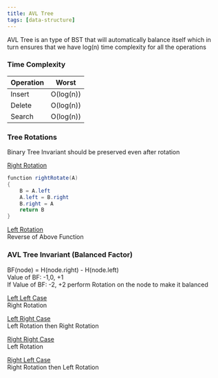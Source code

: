 ```yaml
---
title: AVL Tree
tags: [data-structure]
---
```


AVL Tree is an type of BST that will automatically balance itself which in turn ensures that we have log(n) time complexity for all the operations

### Time Complexity

|Operation|Worst|
|---------|-----|
|Insert|O(log(n))|
|Delete|O(log(n))|
|Search|O(log(n))|

### Tree Rotations

Binary Tree Invariant should be preserved even after rotation

<u>Right Rotation</u>

````csharp
function rightRotate(A) 
{
	B = A.left
	A.left = B.right
	B.right = A
	return B
}
````

<u>Left Rotation</u>  
Reverse of Above Function

### AVL Tree Invariant (Balanced Factor)

BF(node) = H(node.right) - H(node.left)  
Value of BF: -1,0, +1  
If Value of BF: -2, +2 perform Rotation on the node to make it balanced

<u>Left Left Case</u>  
Right Rotation

<u>Left Right Case</u>  
Left Rotation then Right Rotation

<u>Right Right Case</u>  
Left Rotation

<u>Right Left Case</u>  
Right Rotation then Left Rotation